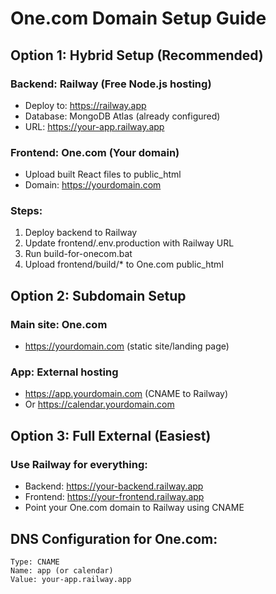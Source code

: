 # One.com Domain Setup Guide

## Option 1: Hybrid Setup (Recommended)

### Backend: Railway (Free Node.js hosting)
- Deploy to: https://railway.app
- Database: MongoDB Atlas (already configured)
- URL: https://your-app.railway.app

### Frontend: One.com (Your domain)
- Upload built React files to public_html
- Domain: https://yourdomain.com

### Steps:
1. Deploy backend to Railway
2. Update frontend/.env.production with Railway URL
3. Run build-for-onecom.bat
4. Upload frontend/build/* to One.com public_html

## Option 2: Subdomain Setup

### Main site: One.com
- https://yourdomain.com (static site/landing page)

### App: External hosting
- https://app.yourdomain.com (CNAME to Railway)
- Or https://calendar.yourdomain.com

## Option 3: Full External (Easiest)

### Use Railway for everything:
- Backend: https://your-backend.railway.app
- Frontend: https://your-frontend.railway.app
- Point your One.com domain to Railway using CNAME

## DNS Configuration for One.com:
```
Type: CNAME
Name: app (or calendar)
Value: your-app.railway.app
```